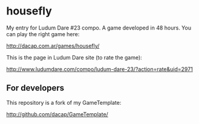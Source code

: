 # housefly

My entry for Ludum Dare #23 compo. A game developed in 48 hours.
You can play the right game here:

http://dacap.com.ar/games/housefly/

This is the page in Ludum Dare site (to rate the game):

http://www.ludumdare.com/compo/ludum-dare-23/?action=rate&uid=2971

## For developers

This repository is a fork of my GameTemplate:

http://github.com/dacap/GameTemplate/
